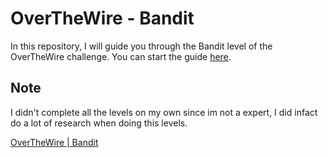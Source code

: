 # OverTheWire - Bandit

In this repository, I will guide you through the Bandit level of the OverTheWire challenge. You can start the guide [here](Level%200.md).

## Note 
I didn't complete all the levels on my own since im not a expert, I did infact do a lot of research when doing this levels.

<a href="https://overthewire.org/wargames/bandit/" target="_blank">OverTheWire | Bandit</a>



